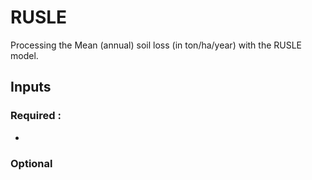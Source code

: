 # RUSLE

Processing the Mean (annual) soil loss (in ton/ha/year) with the RUSLE model.

## Inputs
### Required :
- 

### Optional 
